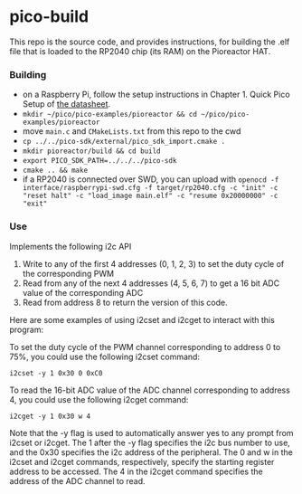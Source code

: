 # pico-build


This repo is the source code, and provides instructions, for building the .elf file that is loaded to the RP2040 chip (its RAM) on the Pioreactor HAT.


### Building

 - on a Raspberry Pi, follow the setup instructions in Chapter 1. Quick Pico Setup of [the datasheet](https://datasheets.raspberrypi.com/pico/getting-started-with-pico.pdf).
 - `mkdir ~/pico/pico-examples/pioreactor && cd ~/pico/pico-examples/pioreactor`
 - move `main.c` and `CMakeLists.txt` from this repo to the cwd
 - `cp ../../pico-sdk/external/pico_sdk_import.cmake .`
 - `mkdir pioreactor/build && cd build`
 - `export PICO_SDK_PATH=../../../pico-sdk`
 - `cmake .. && make`
 - if a RP2040 is connected over SWD, you can upload with `openocd -f interface/raspberrypi-swd.cfg -f target/rp2040.cfg -c "init" -c "reset halt" -c "load_image main.elf" -c "resume 0x20000000" -c "exit"`


 ### Use

Implements the following i2c API

1. Write to any of the first 4 addresses (0, 1, 2, 3) to set the duty cycle of the corresponding PWM
2. Read from any of the next 4 addresses (4, 5, 6, 7) to get a 16 bit ADC value of the corresponding ADC
2. Read from address 8 to return the version of this code.

Here are some examples of using i2cset and i2cget to interact with this program:

To set the duty cycle of the PWM channel corresponding to address 0 to 75%, you could use the following i2cset command:

    i2cset -y 1 0x30 0 0xC0

To read the 16-bit ADC value of the ADC channel corresponding to address 4, you could use the following i2cget command:

    i2cget -y 1 0x30 w 4

Note that the -y flag is used to automatically answer yes to any prompt from i2cset or i2cget.
The 1 after the -y flag specifies the i2c bus number to use, and the 0x30 specifies the i2c address of the peripheral.
The 0 and w in the i2cset and i2cget commands, respectively, specify the starting register address to be accessed.
The 4 in the i2cget command specifies the address of the ADC channel to read.